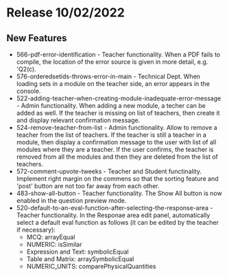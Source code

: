 # Release 10/02/2022

## New Features

- 566-pdf-error-identification - Teacher functionality. When a PDF fails to compile, the location of the error source is given in more detail, e.g. 'Q2(c).
- 576-orderedsetids-throws-error-in-main - Technical Dept. When loading sets in a module on the teacher side, an error appears in the console.
- 522-adding-teacher-when-creating-module-inadequate-error-message - Admin functionality. When adding a new  module, a techer can be added as well. If the teacher is missing on list of teachers, then create it and display relevant confirmation message.
- 524-remove-teacher-from-list - Admin functionality. Allow to remove a teacher from the list of teachers. If the teacher is still a teacher in a module, then display a confirmation message to the user with list of all modules where they are a teacher. If the user confirms, the teacher is removed from all the modules and then they are deleted from the list of teachers.
- 572-comment-upvote-tweeks - Teacher and Student functinality. Implement right margin on the commens so that the sorting feature and 'post' button are not too far away from each other.
- 483-show-all-button - Teacher functionality. The Show All button is now enabled in the question preview mode.
- 520-default-to-an-eval-function-after-selecting-the-response-area - Teacher functionality. In the Responae area edit panel, automatically select a default eval function as follows (it can be edited by the teacher if necessary):
  - MCQ: arrayEqual
  - NUMERIC: isSimilar
  - Expression and Text: symbolicEqual
  - Table and Matrix: arraySymbolicEqual
  - NUMERIC_UNITS: comparePhysicalQuantities




